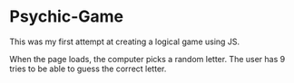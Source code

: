 # Psychic-Game

This was my first attempt at creating a logical game using JS.

When the page loads, the computer picks a random letter. The user has 9 tries to be able to guess the correct letter.
